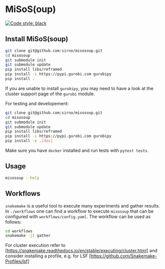 # MiSoS(oup)

[![Code style: black](https://img.shields.io/badge/code%20style-black-000000.svg)](https://github.com/psf/black)

## Install MiSoS(soup)

```bash
git clone git@github.com:sirno/misosoup.git
cd misosoup
git submodule init
git submodule update
pip install libs/reframed
pip install -i https://pypi.gurobi.com gurobipy
pip install .
```

If you are unable to install `gurobipy`, you may need to have a look at the
cluster support page of the `gurobi` module.

For testing and developement:

```bash
git clone git@github.com:sirno/misosoup.git
cd misosoup
git submodule init
git submodule update
pip install libs/reframed
pip install -i https://pypi.gurobi.com gurobipy
pip install -e .[dev]
```

Make sure you have `docker` installed and run tests with `pytest tests`.

## Usage

```bash
misosoup --help
```

## Workflows

`snakemake` is a useful tool to execute many experiments and gather results. In
`./workflows` one can find a workflow to execute `misosoup` that can be
configured with `workflows/config.yaml`. The workflow can be used as follows:

```bash
cd workflows
snakemake -j1 gather
```

For cluster execution refer to [https://snakemake.readthedocs.io/en/stable/executing/cluster.html]
and consider installing a profile, e.g. for LSF [https://github.com/Snakemake-Profiles/lsf]
